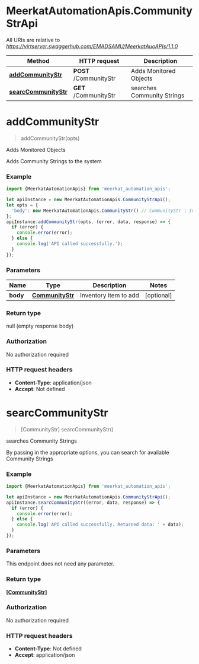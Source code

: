 # MeerkatAutomationApis.CommunityStrApi

All URIs are relative to *https://virtserver.swaggerhub.com/EMADSAMU/MeerkatAuoAPIs/1.1.0*

Method | HTTP request | Description
------------- | ------------- | -------------
[**addCommunityStr**](CommunityStrApi.md#addCommunityStr) | **POST** /CommunityStr | Adds Monitored Objects
[**searcCommunityStr**](CommunityStrApi.md#searcCommunityStr) | **GET** /CommunityStr | searches Community Strings

<a name="addCommunityStr"></a>
# **addCommunityStr**
> addCommunityStr(opts)

Adds Monitored Objects

Adds Community Strings to the system

### Example
```javascript
import {MeerkatAutomationApis} from 'meerkat_automation_apis';

let apiInstance = new MeerkatAutomationApis.CommunityStrApi();
let opts = { 
  'body': new MeerkatAutomationApis.CommunityStr() // CommunityStr | Inventory item to add
};
apiInstance.addCommunityStr(opts, (error, data, response) => {
  if (error) {
    console.error(error);
  } else {
    console.log('API called successfully.');
  }
});
```

### Parameters

Name | Type | Description  | Notes
------------- | ------------- | ------------- | -------------
 **body** | [**CommunityStr**](CommunityStr.md)| Inventory item to add | [optional] 

### Return type

null (empty response body)

### Authorization

No authorization required

### HTTP request headers

 - **Content-Type**: application/json
 - **Accept**: Not defined

<a name="searcCommunityStr"></a>
# **searcCommunityStr**
> [CommunityStr] searcCommunityStr()

searches Community Strings

By passing in the appropriate options, you can search for available Community Strings 

### Example
```javascript
import {MeerkatAutomationApis} from 'meerkat_automation_apis';

let apiInstance = new MeerkatAutomationApis.CommunityStrApi();
apiInstance.searcCommunityStr((error, data, response) => {
  if (error) {
    console.error(error);
  } else {
    console.log('API called successfully. Returned data: ' + data);
  }
});
```

### Parameters
This endpoint does not need any parameter.

### Return type

[**[CommunityStr]**](CommunityStr.md)

### Authorization

No authorization required

### HTTP request headers

 - **Content-Type**: Not defined
 - **Accept**: application/json

